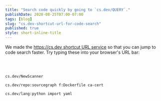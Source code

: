 ```yaml
---
title: "Search code quickly by going to `cs.dev/QUERY`."
publishDate: 2020-08-25T07:00-07:00
tags: [blog]
slug: "cs.dev-shortcut-url-for-code-search"
published: true
style: short-inline-title
---
```


We made the [https://cs.dev shortcut URL service](https://github.com/sourcegraph/shortcut) so that you can jump to code search faster. Try typing these into your browser's URL bar:

<br/><br/>

`cs.dev/NewScanner`

`cs.dev/repo:sourcegraph f:Dockerfile ca-cert`

`cs.dev/lang:python import yaml`
